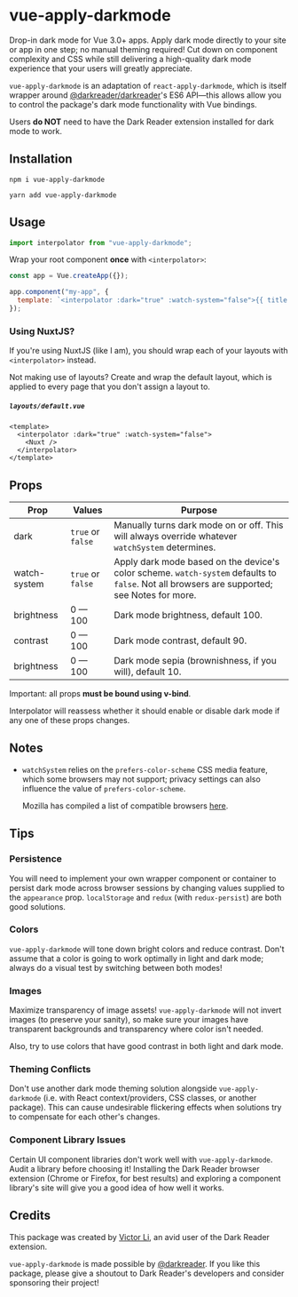 # vue-apply-darkmode

Drop-in dark mode for Vue 3.0+ apps. Apply dark mode directly to your site or app in one step;
no manual theming required! Cut down on component complexity and CSS while still delivering a
high-quality dark mode experience that your users will greatly appreciate.

`vue-apply-darkmode` is an adaptation of `react-apply-darkmode`, which is itself wrapper around
[@darkreader/darkreader](https://github.com/darkreader/darkreader)'s ES6 API—this allows
allow you to control the package's dark mode functionality with Vue bindings.

Users **do NOT** need to have the Dark Reader extension installed for dark mode to work.

## Installation

`npm i vue-apply-darkmode`

`yarn add vue-apply-darkmode`

## Usage

```javascript
import interpolator from "vue-apply-darkmode";
```

Wrap your root component **once** with `<interpolator>`:

```javascript
const app = Vue.createApp({});

app.component("my-app", {
  template: `<interpolator :dark="true" :watch-system="false">{{ title }}</interpolator>`,
});
```

### Using NuxtJS?

If you're using NuxtJS (like I am), you should wrap each of your layouts with `<interpolator>` instead.

Not making use of layouts? Create and wrap the default layout, which is applied to every page that you don't assign a layout to.

##### `layouts/default.vue`

```vue
<template>
  <interpolator :dark="true" :watch-system="false">
    <Nuxt />
  </interpolator>
</template>
```

## Props

| Prop         | Values            | Purpose                                                                                                                                     |
| ------------ | ----------------- | ------------------------------------------------------------------------------------------------------------------------------------------- |
| dark         | `true` or `false` | Manually turns dark mode on or off. This will always override whatever `watchSystem` determines.                                            |
| watch-system | `true` or `false` | Apply dark mode based on the device's color scheme. `watch-system` defaults to `false`. Not all browsers are supported; see Notes for more. |
| brightness   | 0 — 100           | Dark mode brightness, default 100.                                                                                                          |
| contrast     | 0 — 100           | Dark mode contrast, default 90.                                                                                                             |
| brightness   | 0 — 100           | Dark mode sepia (brownishness, if you will), default 10.                                                                                    |

Important: all props **must be bound using v-bind**.

Interpolator will reassess whether it should enable or disable dark mode if any one of these props changes.

## Notes

- `watchSystem` relies on the `prefers-color-scheme` CSS media feature, which
  some browsers may not support; privacy settings can also influence the value
  of `prefers-color-scheme`.

  Mozilla has compiled a list of compatible browsers
  [here](https://developer.mozilla.org/en-US/docs/Web/CSS/@media/prefers-color-scheme#Browser_compatibility).

## Tips

### Persistence

You will need to implement your own wrapper component or container to persist
dark mode across browser sessions by changing values supplied to the
`appearance` prop. `localStorage` and `redux` (with `redux-persist`) are both
good solutions.

### Colors

`vue-apply-darkmode` will tone down bright colors and reduce contrast. Don't
assume that a color is going to work optimally in light and dark mode; always do
a visual test by switching between both modes!

### Images

Maximize transparency of image assets! `vue-apply-darkmode` will not invert
images (to preserve your sanity), so make sure your images have transparent
backgrounds and transparency where color isn't needed.

Also, try to use colors that have good contrast in both light and dark mode.

### Theming Conflicts

Don't use another dark mode theming solution alongside `vue-apply-darkmode`
(i.e. with React context/providers, CSS classes, or another package). This can
cause undesirable flickering effects when solutions try to compensate for each
other's changes.

### Component Library Issues

Certain UI component libraries don't work well with `vue-apply-darkmode`.
Audit a library before choosing it! Installing the Dark Reader browser extension
(Chrome or Firefox, for best results) and exploring a component library's site
will give you a good idea of how well it works.

## Credits

This package was created by [Victor Li](https://github.com/victorli08), an avid
user of the Dark Reader extension.

`vue-apply-darkmode` is made possible by [@darkreader](https://github.com/darkreader/darkreader).
If you like this package, please give a shoutout to Dark Reader's developers and consider
sponsoring their project!
